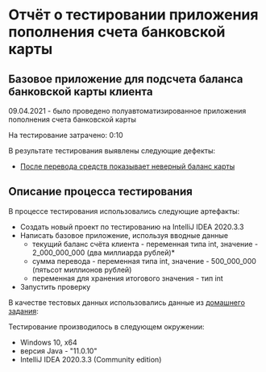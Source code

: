 # Отчёт о тестировании приложения пополнения счета банковской карты

## Базовое приложение для подсчета баланса банковской карты клиента

09.04.2021 - было проведено полуавтоматизированное приложения пополнения счета банковской карты

На тестирование затрачено: 0:10

В результате тестирования выявлены следующие дефекты:
* [После перевода средств показывает неверный баланс карты](https://github.com/avbochkareva/Java1.2/issues) 

## Описание процесса тестирования
В процессе тестирования использовались следующие артефакты:
* Cоздать новый проект по тестированию на IntelliJ IDEA 2020.3.3
* Написать базовое приложение, используя вводные данные
     - текущий баланс счёта клиента - переменная типа int, значение - 2_000_000_000 (два миллиарда рублей)*
     - сумма перевода - переменная типа int, значение - 500_000_000 (пятьсот миллионов рублей)
     - переменная для хранения итогового значения - тип int
* Запустить проверку


В качестве тестовых данных использовались данные из [домашнего задания](https://github.com/netology-code/javaqa-homeworks/tree/master/programming):

Тестирование производилось в следующем окружении:
* Windows 10, x64
* версия Java - "11.0.10"
* IntelliJ IDEA 2020.3.3 (Community edition)
